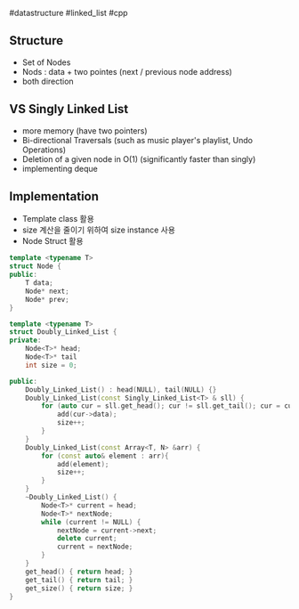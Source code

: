 #datastructure #linked_list #cpp 

## Structure
- Set of Nodes
- Nods : data + two pointes (next / previous node address)
- both direction

## VS Singly Linked List
- more memory (have two pointers)
- Bi-directional Traversals (such as music player's playlist, Undo Operations)
- Deletion of a given node in O(1) (significantly faster than singly)
- implementing deque
## Implementation
- Template class 활용
- size 계산을 줄이기 위하여 size instance 사용
- Node Struct 활용
```cpp
template <typename T>
struct Node {
public:
	T data;
	Node* next;
	Node* prev;
}

template <typename T>
struct Doubly_Linked_List {
private: 
	Node<T>* head;
	Node<T>* tail
	int size = 0;

public:
	Doubly_Linked_List() : head(NULL), tail(NULL) {}
	Doubly_Linked_List(const Singly_Linked_List<T> & sll) {
		for (auto cur = sll.get_head(); cur != sll.get_tail(); cur = cur->next;){
			add(cur->data);
			size++;
		}
	}
	Doubly_Linked_List(const Array<T, N> &arr) {
		for (const auto& element : arr){
			add(element);
			size++;
		}
	}
	~Doubly_Linked_List() {
		Node<T>* current = head;
		Node<T>* nextNode;
		while (current != NULL) {
			nextNode = current->next;
			delete current;
			current = nextNode;
		}
	}
	get_head() { return head; }
	get_tail() { return tail; }
	get_size() { return size; }
}
```
